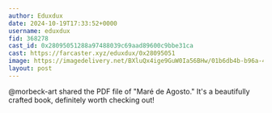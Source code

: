 ```yaml
---
author: Eduxdux
date: 2024-10-19T17:33:52+0000
username: eduxdux
fid: 368278
cast_id: 0x28095051288a97488039c69aad89600c9bbe31ca
cast: https://farcaster.xyz/eduxdux/0x28095051
image: https://imagedelivery.net/BXluQx4ige9GuW0Ia56BHw/01b6db4b-b96a-4b63-d7b0-8e559ce52d00/original
layout: post
---
```


@morbeck-art shared the PDF file of "Maré de Agosto." It's a beautifully crafted book, definitely worth checking out!

<img src='https://imagedelivery.net/BXluQx4ige9GuW0Ia56BHw/01b6db4b-b96a-4b63-d7b0-8e559ce52d00/original' alt='' referrerpolicy='no-referrer'/>
